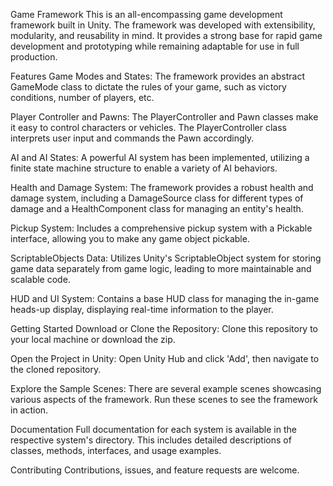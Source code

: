 Game Framework
This is an all-encompassing game development framework built in Unity. The framework was developed with extensibility, modularity, and reusability in mind. It provides a strong base for rapid game development and prototyping while remaining adaptable for use in full production.

Features
Game Modes and States: The framework provides an abstract GameMode class to dictate the rules of your game, such as victory conditions, number of players, etc.

Player Controller and Pawns: The PlayerController and Pawn classes make it easy to control characters or vehicles. The PlayerController class interprets user input and commands the Pawn accordingly.

AI and AI States: A powerful AI system has been implemented, utilizing a finite state machine structure to enable a variety of AI behaviors.

Health and Damage System: The framework provides a robust health and damage system, including a DamageSource class for different types of damage and a HealthComponent class for managing an entity's health.

Pickup System: Includes a comprehensive pickup system with a Pickable interface, allowing you to make any game object pickable.

ScriptableObjects Data: Utilizes Unity's ScriptableObject system for storing game data separately from game logic, leading to more maintainable and scalable code.

HUD and UI System: Contains a base HUD class for managing the in-game heads-up display, displaying real-time information to the player.

Getting Started
Download or Clone the Repository: Clone this repository to your local machine or download the zip.

Open the Project in Unity: Open Unity Hub and click 'Add', then navigate to the cloned repository.

Explore the Sample Scenes: There are several example scenes showcasing various aspects of the framework. Run these scenes to see the framework in action.

Documentation
Full documentation for each system is available in the respective system's directory. This includes detailed descriptions of classes, methods, interfaces, and usage examples.

Contributing
Contributions, issues, and feature requests are welcome. 